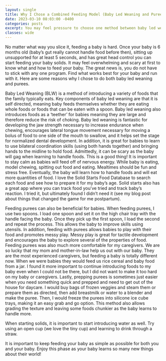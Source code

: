 ```yaml
---
layout: single
title: Why I Chose a Combined Feeding Model (Baby Led Weaning and Purees)
date: 2023-03-10 08:03:00 -0400
categories: posts
excerpt: You may feel pressure to choose one method between baby led weaning and purees, but you do not have to! Both are packed with benefits for you and your baby.
classes: wide
---
```


No matter what way you slice it, feeding a baby is hard. Once your baby is 6 months old (baby’s gut really cannot handle food before then), sitting up unsupported for at least 5 seconds, and has great head control you can start feeding your baby solids. It may feel overwhelming and scary at first to know what and how to feed your baby. The great news is, you do not have to stick with any one program. Find what works best for your baby and run with it. Here are some reasons why I chose to do both baby led weaning and purees.

Baby Led Weaning (BLW) is a method of introducing a variety of foods that the family typically eats. Key components of baby led weaning are that it is self directed, meaning baby feeds themselves whether they are eating whole foods or foods that can be eaten with a spoon. Baby led weaning also introduces foods as a ‘teether’ for babies meaning they are large and therefore reduce the risk of choking. Baby led weaning is fantastic for developing the jaw strength necessary to increase endurance when chewing, encourages lateral tongue movement necessary for moving a bolus of food to one side of the mouth to swallow, and it helps set the stage for normalized dental development. In addition, it is great for babies to learn to use bilateral coordination skills (using both hands together) and bringing hands to the midline to hold food. Admittedly, it can be scary as the baby will gag when learning to handle foods. This is a good thing! It is important to stay calm as babies will feed off of nervous energy. While baby is eating, model chewing, spitting out food and eating. Mealtimes should be fun and stress free. Eventually, the baby will learn how to handle foods and will eat more quantities of food. I love the Solid Starts Food Database to search each food and see how to prepare it for my baby’s age. Solid starts also has a great app where you can track food you’ve tried and track baby’s reaction. I tried it, but ultimately found I didn’t need it (see my blog post about things that changed the game for me postpartum).

Feeding purees can also be beneficial for babies. When feeding purees, I use two spoons. I load one spoon and set it on the high chair tray with the handle facing the baby. Once they pick up the first spoon, I load the second and repeat the process. This allows the baby to improve skills using utensils. In addition, feeding with purees allows babies to play with their food and promotes messy play. Messy play is great for tactile development and encourages the baby to explore several of the properties of food. Feeding purees was also much more comfortable for my caregivers. We are so lucky that my mom and mother-in-law help us out with our baby. They are the most experienced caregivers, but feeding a baby is totally different now. When we were babies they would feed us rice cereal and baby food from a jar. I found it more important to continue introducing foods to my baby even when I could not be there, but I did not want to make it too hard on my baby or caregivers. Lastly, prepping purees is sometimes just easier when you need something quick and prepped and need to get out of the house for daycare. I would buy bags of frozen veggies and steam them or prepare them as directed, then add breastmilk or water to a blender and make the puree. Then, I would freeze the purees into silicone ice cube trays, making it an easy grab and go option. This method also allows grading the texture and leaving some foods chunkier as the baby learns to handle more.

When starting solids, it is important to start introducing water as well. Try using an open cup (we love the tiny cup) and learning to drink through a straw.

It is important to keep feeding your baby as simple as possible for both you and your baby. Enjoy this phase as your baby learns so many new things about their world!

